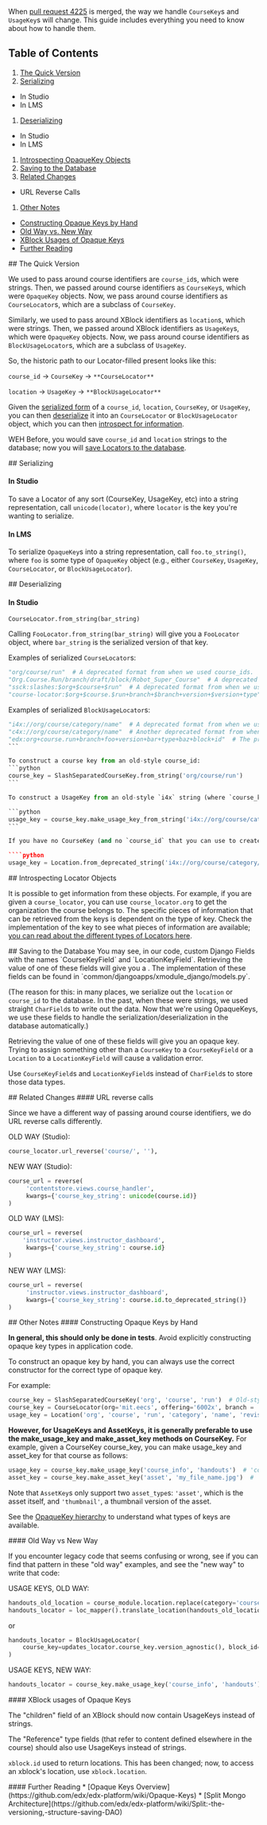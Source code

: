 When [pull request 4225](https://github.com/edx/edx-platform/pull/4225) is merged, the way we handle `CourseKey`s and `UsageKey`s will change.  This guide includes everything you need to know about how to handle them.

## Table of Contents

1. [The Quick Version](#quick)  
1. [Serializing](#serialization)  
  * In Studio
  * In LMS
1. [Deserializing](#deserialization)  
  * In Studio
  * In LMS
1. [Introspecting  OpaqueKey Objects](#introspect)  
1. [Saving to the Database](#database)  
1. [Related Changes](#related)
  * URL Reverse Calls
1. [Other Notes](#other_notes)
  * [Constructing Opaque Keys by Hand](#constructing)  
  * [Old Way vs. New Way](#old_vs_new)
  * [XBlock Usages of Opaque Keys](#xblock)  
  * [Further Reading](#reading)

<a name="quick"/>
## The Quick Version

We used to pass around course identifiers are `course_id`s, which were strings.  Then, we passed around course identifiers as `CourseKey`s, which were `OpaqueKey` objects.  Now, we pass around course identifiers as `CourseLocator`s, which are a subclass of `CourseKey`.

Similarly, we used to pass around XBlock identifiers as `location`s, which were strings.  Then, we passed around XBlock identifiers as `UsageKey`s, which were `OpaqueKey` objects.  Now, we pass around course identifiers as `BlockUsageLocator`s, which are a subclass of `UsageKey`.

So, the historic path to our Locator-filled present looks like this:

`course_id` -> `CourseKey` -> `**CourseLocator**`

`location` -> `UsageKey` -> `**BlockUsageLocator**`

Given the [serialized form](#serialization) of a `course_id`, `location`, `CourseKey`, or `UsageKey`, you can then [deserialize](#deserialization) it into an `CourseLocator` or `BlockUsageLocator` object, which you can then [introspect for information](#introspect).

WEH Before, you would save `course_id` and `location` strings to the database; now you will [save Locators to the database](#database).

<a name="serialization"/>
## Serializing

#### In Studio

To save a Locator of any sort (CourseKey, UsageKey, etc) into a string representation, call `unicode(locator)`, where `locator` is the key you're wanting to serialize.

#### In LMS

To serialize `OpaqueKey`s into a string representation, call `foo.to_string()`, where `foo` is some type of `OpaqueKey` object (e.g., either `CourseKey`, `UsageKey`, `CourseLocator`, or `BlockUsageLocator`).

<a name="deserialization"/>
## Deserializing

#### In Studio

`CourseLocator.from_string(bar_string)`

Calling `FooLocator.from_string(bar_string)` will give you a `FooLocator` object, where `bar_string` is the serialized version of that key.

Examples of serialized `CourseLocator`s:
````python
"org/course/run"  # A deprecated format from when we used course_ids.
"Org.Course.Run/branch/draft/block/Robot_Super_Course"  # A deprecated format from when we used course_ids.
"ssck:slashes:$org+$course+$run"  # A deprecated format from when we used SlashSeparatedCourseKeys.
"course-locator:$org+$course.$run+branch+$branch+version+$version+type"  # The preferred serialized version of a string.
````

Examples of serialized `BlockUsageLocator`s:
````python
"i4x://org/course/category/name"  # A deprecated format from when we used locations.
"c4x://org/course/category/name"  # Another deprecated format from when we used locations.
"edx:org+course.run+branch+foo+version+bar+type+baz+block+id"  # The preferred serialized form of a string.
```

To construct a course key from an old-style course_id:
```python
course_key = SlashSeparatedCourseKey.from_string('org/course/run')
```

To construct a UsageKey from an old-style `i4x` string (where `course_key` is a `CourseKey` for the course that the location is within):

```python
usage_key = course_key.make_usage_key_from_string('i4x://org/course/category/name')
```

If you have no CourseKey (and no `course_id` that you can use to create a CourseKey), a fallback is the UsageKey.from_deprecated_string() method shown below.  Note that this is not preferred; please use the previous method if there's any way you can access the CourseKey.

````python
usage_key = Location.from_deprecated_string('i4x://org/course/category/name')
````

<a name="introspect"/>
## Introspecting Locator Objects

It is possible to get information from these objects. For example, if you are given a `course_locator`, you can use `course_locator.org` to get the organization the course belongs to. The specific pieces of information that can be retrieved from the keys is dependent on the type of key. Check the implementation of the key to see what pieces of information are available; [you can read about the different types of Locators here](https://github.com/edx/edx-platform/wiki/Opaque-Keys).

<a name="database"/>
## Saving to the Database
You may see, in our code, custom Django Fields with the names `CourseKeyField` and `LocationKeyField`.  Retrieving the value of one of these fields will give you a .  The implementation of these fields can be found in `common/djangoapps/xmodule_django/models.py`.

(The reason for this: in many places, we serialize out the `location` or `course_id` to the database. In the past, when these were strings, we used straight `CharField`s to write out the data.  Now that we're using OpaqueKeys, we use these fields to handle the serialization/deserialization in the database automatically.)

Retrieving the value of one of these fields will give you an opaque key. Trying to assign something other than a `CourseKey` to a `CourseKeyField` or a `Location` to a `LocationKeyField` will cause a validation error.

Use `CourseKeyField`s and `LocationKeyField`s instead of `CharField`s to store those data types.

<a name="related"/>
## Related Changes
#### URL reverse calls

Since we have a different way of passing around course identifiers, we do URL reverse calls differently.

OLD WAY (Studio):

````python
course_locator.url_reverse('course/', ''),
````

NEW WAY (Studio):

````python
course_url = reverse(
     'contentstore.views.course_handler',
     kwargs={'course_key_string': unicode(course.id)}
)
````

OLD WAY (LMS):

````python
course_url = reverse(
    'instructor.views.instructor_dashboard',
     kwargs={'course_key_string': course.id}
)
````

NEW WAY (LMS):

````python
course_url = reverse(
     'instructor.views.instructor_dashboard',
     kwargs={'course_key_string': course.id.to_deprecated_string()}
)
````

<a name="other_notes"/>
## Other Notes

<a name="constructing"/>
#### Constructing Opaque Keys by Hand

<bold>**In general, this should only be done in tests**.  Avoid explicitly constructing opaque key types in application code.</bold>

To construct an opaque key by hand, you can always use the correct constructor for the correct type of opaque key.

For example:
```python
course_key = SlashSeparatedCourseKey('org', 'course', 'run')  # Old-style identifiers
course_key = CourseLocator(org='mit.eecs', offering='6002x', branch = 'published')
usage_key = Location('org', 'course', 'run', 'category', 'name', 'revision')
```

**However, for UsageKeys and AssetKeys, it is generally preferable to use the make_usage_key and make_asset_key methods on CourseKey.**  For example, given a CourseKey course_key, you can make usage_key and asset_key for that course as follows:

````python
usage_key = course_key.make_usage_key('course_info', 'handouts')  # 'course_info' is block_type, 'handouts' is the name
asset_key = course_key.make_asset_key('asset', 'my_file_name.jpg')  # 'asset' is type, 'my_file_name.jpg' is the path
````

Note that `AssetKey`s only support two `asset_type`s: `'asset'`, which is the asset itself, and `'thumbnail'`, a thumbnail version of the asset.

See the [OpaqueKey hierarchy](https://github.com/edx/edx-platform/wiki/Opaque-Keys#opaquekey-hierarchy) to understand what types of keys are available.

<a name="old_vs_new"/>
#### Old Way vs New Way

If you encounter legacy code that seems confusing or wrong, see if you can find that pattern in these "old way" examples, and see the "new way" to write that code:

USAGE KEYS, OLD WAY:

````python
handouts_old_location = course_module.location.replace(category='course_info', name='handouts')
handouts_locator = loc_mapper().translate_location(handouts_old_location, False, True)
````

or

````python
handouts_locator = BlockUsageLocator(
    course_key=updates_locator.course_key.version_agnostic(), block_id=block
)
````
USAGE KEYS, NEW WAY:
````python
handouts_locator = course_key.make_usage_key('course_info', 'handouts')
````

<a name="xblock"/>
#### XBlock usages of Opaque Keys

The "children" field of an XBlock should now contain UsageKeys instead of strings.

The "Reference" type fields (that refer to content defined elsewhere in the course) should also use UsageKeys instead of strings.

`xblock.id` used to return locations.  This has been changed; now, to access an xblock's location, use `xblock.location`.

<a name="reading"/>
#### Further Reading
*  [Opaque Keys Overview](https://github.com/edx/edx-platform/wiki/Opaque-Keys)
*  [Split Mongo Architecture](https://github.com/edx/edx-platform/wiki/Split:-the-versioning,-structure-saving-DAO)